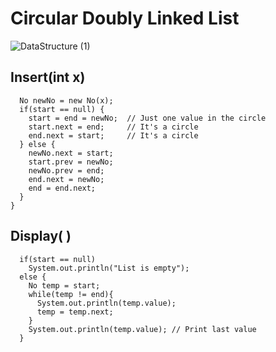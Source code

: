 # Circular Doubly Linked List

![DataStructure (1)](https://user-images.githubusercontent.com/88002748/169656007-d372a928-946e-4488-92b5-15f2be25f2d0.png)

## Insert(int x) 
```
  No newNo = new No(x);
  if(start == null) {
    start = end = newNo;  // Just one value in the circle
    start.next = end;     // It's a circle
    end.next = start;     // It's a circle
  } else {
    newNo.next = start;   
    start.prev = newNo;
    newNo.prev = end;
    end.next = newNo;
    end = end.next;
  }
}
```
## Display( )
```
  if(start == null)
    System.out.println("List is empty");
  else {
    No temp = start; 
    while(temp != end){
      System.out.println(temp.value);
      temp = temp.next;
    }
    System.out.println(temp.value); // Print last value
  }
```
